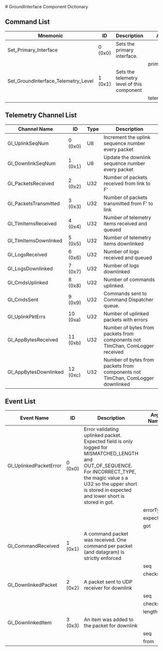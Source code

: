 <title>GroundInterface Component Dictionary</title>
# GroundInterface Component Dictionary


## Command List

|Mnemonic|ID|Description|Arg Name|Arg Type|Comment
|---|---|---|---|---|---|
|Set_Primary_Interface|0 (0x0)|Sets the primary interface.| | |
| | | |primary_interface|PrimaryInterface||
|Set_GroundInterface_Telemetry_Level|1 (0x1)|Sets the telemetry level of this component| | |
| | | |telemetry_level|TelemetryLevel||

## Telemetry Channel List

|Channel Name|ID|Type|Description|
|---|---|---|---|
|GI_UplinkSeqNum|0 (0x0)|U8|Increment the uplink sequence number every packet|
|GI_DownlinkSeqNum|1 (0x1)|U8|Update the downlink sequence number every packet|
|GI_PacketsReceived|2 (0x2)|U32|Number of packets received from link to F'|
|GI_PacketsTransmitted|3 (0x3)|U32|Number of packets transmitted from F' to link|
|GI_TlmItemsReceived|4 (0x4)|U32|Number of telemetry items received and queued|
|GI_TlmItemsDownlinked|5 (0x5)|U32|Number of telemetry items downlinked|
|GI_LogsReceived|6 (0x6)|U32|Number of logs received and queued|
|GI_LogsDownlinked|7 (0x7)|U32|Number of logs downlinked|
|GI_CmdsUplinked|8 (0x8)|U32|Number of commands uplinked.|
|GI_CmdsSent|9 (0x9)|U32|Commands sent to Command Dispatcher queue.|
|GI_UplinkPktErrs|10 (0xa)|U32|Number of uplinked packets with errors|
|GI_AppBytesReceived|11 (0xb)|U32|Number of bytes from packets from components not TlmChan, ComLogger received|
|GI_AppBytesDownlinked|12 (0xc)|U32|Number of bytes from packets from components not TlmChan, ComLogger downlinked|

## Event List

|Event Name|ID|Description|Arg Name|Arg Type|Arg Size|Description
|---|---|---|---|---|---|---|
|GI_UplinkedPacketError|0 (0x0)|Error validating uplinked packet. Expected field is only logged for MISMATCHED_LENGTH and OUT_OF_SEQUENCE. For INCORRECT_TYPE, the magic value s a U32 so the upper short is stored in expected and lower short is stored in got.| | | | |
| | | |errorType|uplinkedPacketError|||
| | | |expected|U16|||
| | | |got|U16|||
|GI_CommandReceived|1 (0x1)|A command packet was received. One command per packet (and datagram) is strictly enforced| | | | |
| | | |seq|U8|||
| | | |checksum|U16|||
|GI_DownlinkedPacket|2 (0x2)|A packet sent to UDP receiver for downlink| | | | |
| | | |seq|U8|||
| | | |checksum|U16|||
| | | |length|U16|||
|GI_DownlinkedItem|3 (0x3)|An item was added to the packet for downlink| | | | |
| | | |seq|U8|||
| | | |from|downlinkPacketType|||
